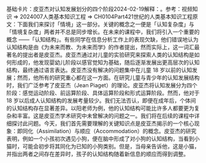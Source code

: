 

基础卡片：皮亚杰对认知发展划分的四个阶段2024-02-19解释：。参考：视频知识 => 2024007人类基本知识工程 => CH0104Part421世纪的人类基本知识工程原文：下面我们来探讨「情境」这一部分。关键的概念之一便是「认知复杂度」与「情境复杂度」两者并不总是同步增长。在未来的课程中，我们将引入一个重要的概念 ——「认知结构」。有些同学在信息分析工作上的表现欠缺，他们错误地认为认知结构是由《为未来而教、为未来而学》的作者提出，然而实际上，这一词汇最著名的提出者是皮亚杰。皮亚杰通过对儿童的实验研究来探索人类的认知结构是如何形成的，他发现婴幼儿阶段以感官觉知为基础，随后逐渐发展出更高层次的认知结构，最终通过语言表达。皮亚杰没有解决的问题集中在儿童 18 岁以前的认知发展；然而，他所有的研究重心都在这一方面。在研究儿童与青少年的认知发展结构时，我们广泛参考了皮亚杰（Jean Piaget）的理论。皮亚杰将认知发展分为四个阶段：感觉运动阶段、前运算阶段、具体运算阶段和形式运算阶段。然而，他对于 18 岁以后成人认知结构的发展考量较少。我们无法否认，即便在成年后，个体间的认知结构存在显著差异。以阳老师为例，他的认知结构可能比许多人都要更为复杂和丰富。这是皮亚杰学术研究中未曾解决的问题之一。我们将在后续的课程中详细探讨此问题。今天，我们首先需要理解的关键知识点是皮亚杰揭示的一个核心现象：即同化（Assimilation）与顺应（Accommodation）的概念。皮亚杰的研究表明，例如一个小孩初次遇见小狗，便在脑中形成了对小狗的认知结构，当看到小猫时，可能会初步将其同化为已知的小狗类别。但是，当母亲告诉他，这是小猫，并指出两者之间存在差异时，孩子的认知结构随着新信息的顺应而得到调整。